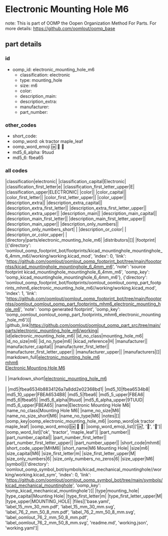 # Electronic Mounting Hole M6  

note: This is part of OOMP the Oopen Organization Method For Parts. For more details: https://github.com/oomlout/oomp_base

##  part details





### id
* oomp_id: electronic_mounting_hole_m6
  * classification: electronic
  * type: mounting_hole
  * size: m6
  * color: 
  * description_main: 
  * description_extra: 
  * manufacturer: 
  * part_number: 

### other_codes
* short_code: 
* oomp_word: ok tractor maple_leaf
* oomp_word_emoji :ok: :tractor: :maple_leaf:
* md5_6_alpha: 9tuud
* md5_6: fbea65

### all codes 
|classification|electronic|
|classification_capital|Electronic|
|classification_first_letter|e|
|classification_first_letter_upper|E|
|classification_upper|ELECTRONIC|
|color||
|color_capital||
|color_first_letter||
|color_first_letter_upper||
|color_upper||
|description_extra||
|description_extra_capital||
|description_extra_first_letter||
|description_extra_first_letter_upper||
|description_extra_upper||
|description_main||
|description_main_capital||
|description_main_first_letter||
|description_main_first_letter_upper||
|description_main_upper||
|description_only_numbers||
|description_only_numbers_short| |
|description_or_color| |
|description_or_color_upper| |
|directory|parts/electronic_mounting_hole_m6|
|distributors|[]|
|footprint|[{'directory': 'oomlout_oomp_footprint_bot/footprints/kicad_mountinghole_mountinghole_6_4mm_m6//working/working.kicad_mod', 'index': 0, 'link': 'https://github.com/oomlout/oomlout_oomp_footprint_bot/tree/main/foootprntss/kicad_mountinghole_mountinghole_6_4mm_m6', 'note': 'source footprint kicad_mountinghole_mountinghole_6_4mm_m6', 'oomp_key': 'oomp_kicad_mountinghole_mountinghole_6_4mm_m6'}, {'directory': 'oomlout_oomp_footprint_bot/footprints/oomlout_oomlout_oomp_part_footprints_mhm6_electronic_mounting_hole_m6//working/working.kicad_mod', 'index': 1, 'link': 'https://github.com/oomlout/oomlout_oomp_footprint_bot/tree/main/foootprntss/oomlout_oomlout_oomp_part_footprints_mhm6_electronic_mounting_hole_m6', 'note': 'oomp generated footprint', 'oomp_key': 'oomp_oomlout_oomlout_oomp_part_footprints_mhm6_electronic_mounting_hole_m6'}]|
|github_link|https://github.com/oomlout/oomlout_oomp_part_src/tree/main/parts/electronic_mounting_hole_m6/working|
|id|electronic_mounting_hole_m6|
|id_no_class|mounting_hole_m6|
|id_no_size|m6|
|id_no_type|m6|
|kicad_reference|H|
|manufacturer||
|manufacturer_capital||
|manufacturer_first_letter||
|manufacturer_first_letter_upper||
|manufacturer_upper||
|manufacturers|[]|
|markdown_full|[electronic_mounting_hole_m6](https://github.com/oomlout/oomlout_oomp_part_src/tree/main/parts/electronic_mounting_hole_m6/working)<br>[mhm6](https://github.com/oomlout/oomlout_oomp_part_src/tree/main/parts/electronic_mounting_hole_m6/working)<br>[Electronic Mounting Hole M6](https://github.com/oomlout/oomlout_oomp_part_src/tree/main/parts/electronic_mounting_hole_m6/working)<br><br>|
|markdown_short|[electronic_mounting_hole_m6](https://github.com/oomlout/oomlout_oomp_part_src/tree/main/parts/electronic_mounting_hole_m6/working)<br><br>|
|md5|fbea6534b8834126a7a8dd2e02368bd1|
|md5_10|fbea6534b8|
|md5_10_upper|FBEA6534B8|
|md5_5|fbea6|
|md5_5_upper|FBEA6|
|md5_6|fbea65|
|md5_6_alpha|9tuud|
|md5_6_alpha_upper|9TUUD|
|md5_6_upper|FBEA65|
|name|Electronic Mounting Hole M6|
|name_no_class|Mounting Hole M6|
|name_no_size|M6|
|name_no_size_short|M6|
|name_no_type|M6|
|notes|[]|
|oomp_key|oomp_electronic_mounting_hole_m6|
|oomp_word|ok tractor maple_leaf|
|oomp_word_emoji|:ok: :tractor: :maple_leaf:|
|oomp_word_emoji_list|[':ok:', ':tractor:', ':maple_leaf:']|
|oomp_word_list|['ok', 'tractor', 'maple_leaf']|
|part_number||
|part_number_capital||
|part_number_first_letter||
|part_number_first_letter_upper||
|part_number_upper||
|short_code|mhm6|
|short_code_upper|MHM6|
|short_name|M6 Mounting Hole|
|size|m6|
|size_capital|M6|
|size_first_letter|m|
|size_first_letter_upper|M|
|size_only_numbers|6|
|size_only_numbers_no_zeros|6|
|size_upper|M6|
|symbol|[{'directory': 'oomlout_oomp_symbol_bot/symbols/kicad_mechanical_mountinghole//working/working.kicad_sym', 'index': 0, 'link': 'https://github.com/oomlout/oomlout_oomp_symbol_bot/tree/main/symbols/kicad_mechanical_mountinghole', 'oomp_key': 'oomp_kicad_mechanical_mountinghole'}]|
|type|mounting_hole|
|type_capital|Mounting Hole|
|type_first_letter|m|
|type_first_letter_upper|M|
|type_upper|MOUNTING_HOLE|
|files|['base.yaml', 'label_15_mm_30_mm.pdf', 'label_15_mm_30_mm.svg', 'label_76_2_mm_50_8_mm.pdf', 'label_76_2_mm_50_8_mm.svg', 'label_oomlout_76_2_mm_50_8_mm.pdf', 'label_oomlout_76_2_mm_50_8_mm.svg', 'readme.md', 'working.json', 'working.yaml']|
